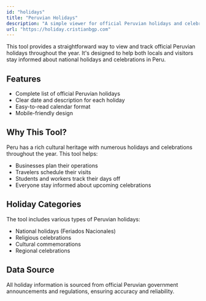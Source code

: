 ```yaml
---
id: "holidays"
title: "Peruvian Holidays"
description: "A simple viewer for official Peruvian holidays and celebrations"
url: "https://holiday.cristianbgp.com"
---
```


This tool provides a straightforward way to view and track official Peruvian holidays throughout the year. It's designed to help both locals and visitors stay informed about national holidays and celebrations in Peru.

## Features

- Complete list of official Peruvian holidays
- Clear date and description for each holiday
- Easy-to-read calendar format
- Mobile-friendly design

## Why This Tool?

Peru has a rich cultural heritage with numerous holidays and celebrations throughout the year. This tool helps:

- Businesses plan their operations
- Travelers schedule their visits
- Students and workers track their days off
- Everyone stay informed about upcoming celebrations

## Holiday Categories

The tool includes various types of Peruvian holidays:

- National holidays (Feriados Nacionales)
- Religious celebrations
- Cultural commemorations
- Regional celebrations

## Data Source

All holiday information is sourced from official Peruvian government announcements and regulations, ensuring accuracy and reliability. 
